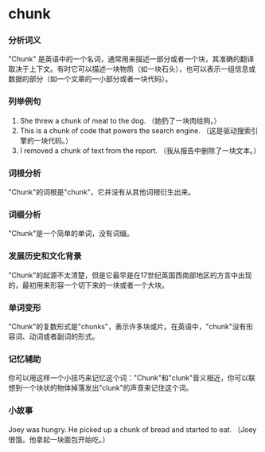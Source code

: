 # chunk

### 分析词义

  

"Chunk" 是英语中的一个名词，通常用来描述一部分或者一个块，其准确的翻译取决于上下文。有时它可以描述一块物质（如一块石头），也可以表示一组信息或数据的部分（如一个文章的一小部分或者一块代码）。

  

### 列举例句

  

1.  She threw a chunk of meat to the dog. （她扔了一块肉给狗。）
2.  This is a chunk of code that powers the search engine. （这是驱动搜索引擎的一块代码。）
3.  I removed a chunk of text from the report. （我从报告中删除了一块文本。）

  

### 词根分析

  

"Chunk"的词根是"chunk"，它并没有从其他词根衍生出来。

  

### 词缀分析

  

"Chunk"是一个简单的单词，没有词缀。

  

### 发展历史和文化背景

  

"Chunk"的起源不太清楚，但是它最早是在17世纪英国西南部地区的方言中出现的，最初用来形容一个切下来的一块或者一个大块。

  

### 单词变形

  

"Chunk"的复数形式是"chunks"，表示许多块或片。在英语中，"chunk"没有形容词、动词或者副词的形式。

  

### 记忆辅助

  

你可以用这样一个小技巧来记忆这个词："Chunk"和"clunk"音义相近，你可以联想到一个块状的物体掉落发出"clunk"的声音来记住这个词。

  

### 小故事

  

Joey was hungry. He picked up a chunk of bread and started to eat. （Joey 很饿。他拿起一块面包开始吃。）
